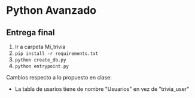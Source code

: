 # Python Avanzado

## Entrega final

1. Ir a carpeta Mi_trivia
2. `pip install -r requirements.txt`
3. `python create_db.py`
4. `python entrypoint.py`

Cambios respecto a lo propuesto en clase:

- La tabla de usarios tiene de nombre "Usuarios" en vez de "trivia_user"

